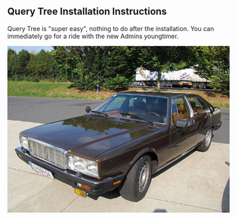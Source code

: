 ## Query Tree Installation Instructions 

Query Tree is "super easy", nothing to do after the installation. You can immediately go for a ride with the  new Admins youngtimer.

![FINAL](install-screen-final.jpg)
